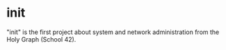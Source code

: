 # init
"init" is the first project about system and network administration from the Holy Graph (School 42).

